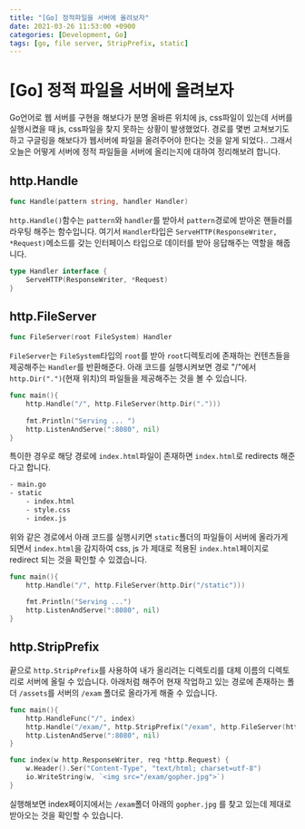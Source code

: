 ```yaml
---
title: "[Go] 정적파일을 서버에 올려보자"
date: 2021-03-26 11:53:00 +0900
categories: [Development, Go]
tags: [go, file server, StripPrefix, static]
---
```


# [Go] 정적 파일을 서버에 올려보자

Go언어로 웹 서버를 구현을 해보다가 분명 올바른 위치에 js, css파일이 있는데 서버를 실행시켰을 때 js, css파일을 찾지 못하는 상황이 발생했었다. 경로를 몇번 고쳐보기도 하고 구글링을 해보다가 웹서버에 파일을 올려주어야 한다는 것을 알게 되었다.. 그래서 오늘은 어떻게 서버에 정적 파일들을 서버에 올리는지에 대하여 정리해보려 합니다.

## http.Handle

``` go
func Handle(pattern string, handler Handler)
```

`http.Handle()`함수는 `pattern`와 `handler`를 받아서 `pattern`경로에 받아온 핸들러를 라우팅 해주는 함수입니다. 여기서 `Handler`타입은 `ServeHTTP(ResponseWriter, *Request)`메소드를 갖는 인터페이스 타입으로 데이터를 받아 응답해주는 역할을 해줍니다.

```go
type Handler interface {
    ServeHTTP(ResponseWriter, *Request)
}
```

## http.FileServer

```go
func FileServer(root FileSystem) Handler
```

`FileServer`는 `FileSystem`타입의 `root`를 받아 `root`디렉토리에 존재하는 컨텐츠들을 제공해주는 `Handler`를 반환해준다. 아래 코드를 실행시켜보면 경로 "/"에서 `http.Dir(".")`(현재 위치)의 파일들을 제공해주는 것을 볼 수 있습니다.

```go
func main(){
    http.Handle("/", http.FileServer(http.Dir(".")))
    
    fmt.Println("Serving ... ")
    http.ListenAndServe(":8080", nil)
}
```

특이한 경우로 해당 경로에 `index.html`파일이 존재하면 `index.html`로 redirects 해준다고 합니다.  

```bash
- main.go
- static
	- index.html
	- style.css
	- index.js
```

위와 같은 경로에서 아래 코드를 실행시키면 `static`폴더의 파일들이 서버에 올라가게 되면서 `index.html`을 감지하여 css, js 가 제대로 적용된 `index.html`페이지로 redirect 되는 것을 확인할 수 있겠습니다.

``` go
func main(){
    http.Handle("/", http.FileServer(http.Dir("/static")))
    
    fmt.Println("Serving ...")
    http.ListenAndServe(":8080", nil)
}
```

## http.StripPrefix

끝으로 `http.StripPrefix`를 사용하여 내가 올리려는 디렉토리를 대체 이름의 디렉토리로 서버에 올릴 수 있습니다. 아래처럼 해주어 현재 작업하고 있는 경로에 존재하는 폴더 `/assets`를 서버의 `/exam` 폴더로 올라가게 해줄 수 있습니다. 

```go
func main(){
    http.HandleFunc("/", index)
    http.Handle("/exam/", http.StripPrefix("/exam", http.FileServer(http.Dir("./assets"))))
    http.ListenAndServe(":8080", nil)
}

func index(w http.ResponseWriter, req *http.Request) {
    w.Header().Ser("Content-Type", "text/html; charset=utf-8")
    io.WriteString(w, `<img src="/exam/gopher.jpg">`)
}
```

실행해보면 index페이지에서는 `/exam`폴더 아래의 `gopher.jpg` 를 찾고 있는데 제대로 받아오는 것을 확인할 수 있습니다. 